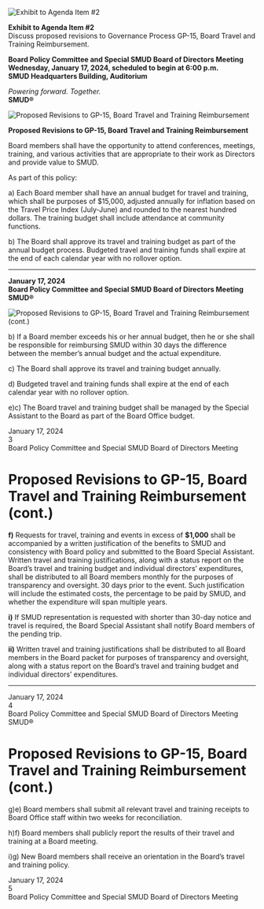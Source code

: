 <!-- Page 1 -->
![Exhibit to Agenda Item #2](https://via.placeholder.com/1365x768.png?text=Exhibit+to+Agenda+Item+%232)

**Exhibit to Agenda Item #2**  
Discuss proposed revisions to Governance Process GP-15, Board Travel and Training Reimbursement.

**Board Policy Committee and Special SMUD Board of Directors Meeting**  
**Wednesday, January 17, 2024, scheduled to begin at 6:00 p.m.**  
**SMUD Headquarters Building, Auditorium**  

*Powering forward. Together.*  
**SMUD®**
<!-- Page 2 -->
![Proposed Revisions to GP-15, Board Travel and Training Reimbursement](https://via.placeholder.com/1365x768.png?text=Proposed+Revisions+to+GP-15,+Board+Travel+and+Training+Reimbursement)

**Proposed Revisions to GP-15, Board Travel and Training Reimbursement**

Board members shall have the opportunity to attend conferences, meetings, training, and various activities that are appropriate to their work as Directors and provide value to SMUD.

As part of this policy:

a) Each Board member shall have an annual budget for travel and training, which shall be purposes of $15,000, adjusted annually for inflation based on the Travel Price Index (July-June) and rounded to the nearest hundred dollars. The training budget shall include attendance at community functions.

b) The Board shall approve its travel and training budget as part of the annual budget process. Budgeted travel and training funds shall expire at the end of each calendar year with no rollover option.

---

**January 17, 2024**  
**Board Policy Committee and Special SMUD Board of Directors Meeting**  
**SMUD®**
<!-- Page 3 -->
![Proposed Revisions to GP-15, Board Travel and Training Reimbursement (cont.)](https://via.placeholder.com/1365x768.png?text=Proposed+Revisions+to+GP-15,+Board+Travel+and+Training+Reimbursement+(cont.))

b) If a Board member exceeds his or her annual budget, then he or she shall be responsible for reimbursing SMUD within 30 days the difference between the member’s annual budget and the actual expenditure.

c) The Board shall approve its travel and training budget annually.

d) Budgeted travel and training funds shall expire at the end of each calendar year with no rollover option.

e)c) The Board travel and training budget shall be managed by the Special Assistant to the Board as part of the Board Office budget.

January 17, 2024  
3  
Board Policy Committee and Special SMUD Board of Directors Meeting
<!-- Page 4 -->
# Proposed Revisions to GP-15, Board Travel and Training Reimbursement (cont.)

**f)** Requests for travel, training and events in excess of **$1,000** shall be accompanied by a written justification of the benefits to SMUD and consistency with Board policy and submitted to the Board Special Assistant. Written travel and training justifications, along with a status report on the Board’s travel and training budget and individual directors’ expenditures, shall be distributed to all Board members monthly for the purposes of transparency and oversight. 30 days prior to the event. Such justification will include the estimated costs, the percentage to be paid by SMUD, and whether the expenditure will span multiple years.

**i)** If SMUD representation is requested with shorter than 30-day notice and travel is required, the Board Special Assistant shall notify Board members of the pending trip.

**ii)** Written travel and training justifications shall be distributed to all Board members in the Board packet for purposes of transparency and oversight, along with a status report on the Board’s travel and training budget and individual directors’ expenditures.

---

January 17, 2024  
4  
Board Policy Committee and Special SMUD Board of Directors Meeting  
SMUD®
<!-- Page 5 -->
# Proposed Revisions to GP-15, Board Travel and Training Reimbursement (cont.)

g)e) Board members shall submit all relevant travel and training receipts to Board Office staff within two weeks for reconciliation.

h)f) Board members shall publicly report the results of their travel and training at a Board meeting.

i)g) New Board members shall receive an orientation in the Board’s travel and training policy.

January 17, 2024  
5  
Board Policy Committee and Special SMUD Board of Directors Meeting  
